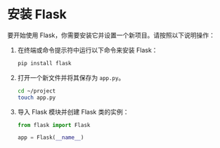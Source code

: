# 安装 Flask

要开始使用 Flask，你需要安装它并设置一个新项目。请按照以下说明操作：

1. 在终端或命令提示符中运行以下命令来安装 Flask：

   ```bash
   pip install flask
   ```

2. 打开一个新文件并将其保存为 `app.py`。

   ```bash
   cd ~/project
   touch app.py
   ```

3. 导入 Flask 模块并创建 Flask 类的实例：

   ```python
   from flask import Flask

   app = Flask(__name__)
   ```
